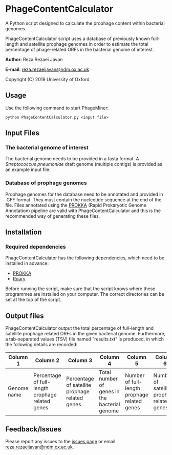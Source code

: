 # PhageContentCalculator
A Python script designed to calculate the prophage content within bacterial genomes. 

PhageContentCalculator script uses a database of previously known full-length and satellite prophage genomes in order to estimate the total percentage of phage-related ORFs in the bacterial genome of interest.


**Author**: Reza Rezaei Javan

**E-mail**: reza.rezaeijavan@ndm.ox.ac.uk

Copyright (C) 2019 University of Oxford

## Usage
Use the following command to start PhageMiner:
```
python PhageContentCalculator.py <input file>
```
## Input Files
### The bacterial genome of interest
The bacterial genome needs to be provided in a fasta format. A *Streptococcus pneumoniae* draft genome (multiple contigs) is provided as an example input file.

### Database of prophage genomes 
Prophage genomes for the database need to be annotated and provided in .GFF format. They must contain the nucleotide sequence at the end of the file. Files annotated using the [PROKKA](https://github.com/tseemann/prokka) (Rapid Prokaryotic Genome Annotation) pipeline are valid with PhageContentCalculator and this is the recommended way of generating these files. 

## Installation

### Required dependencies
PhageContentCalculator has the following dependencies, which need to be installed in advance:
* [PROKKA](https://github.com/tseemann/prokka)
* [Roary](https://sanger-pathogens.github.io/Roary/)

Before running the script, make sure that the script knows where these programmes are installed on your computer. The correct directories can be set at the top of the script.  

## Output files
PhageContentCalculator output the total percentage of full-length and satellite prophage related ORFs in the given bacterial genome. Furthermore, a tab-separated values (TSV) file named "results.txt" is produced, in which the following details are recorded:

| Column 1 | Column 2 | Column 3 | Column 4 | Column 5 | Column 6 | Column 7|
| --- | --- | --- | --- | --- | --- | --- |
| Genome name | Percentage of full-length prophage related genes | Percentage of satellite prophage related genes | Total number of genes in the bacterial genome | Number of full-length prophage related genes| Number of satellite prophage related genes| Unique bactrial genes|

## Feedback/Issues
Please report any issues to the [issues page](https://github.com/RezaRezaeiJavan/PhageContentCalculator/issues) or email reza.rezaeijavan@ndm.ox.ac.uk.
